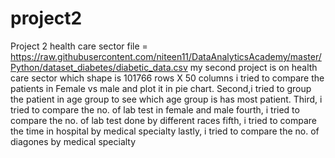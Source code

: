 # project2
Project 2 health care sector
file = https://raw.githubusercontent.com/niteen11/DataAnalyticsAcademy/master/Python/dataset_diabetes/diabetic_data.csv
my second project is on health care sector which shape is 101766 rows X 50 columns
i tried to compare the patients in Female vs male and plot it in pie chart.
Second,i tried to group the patient in age group to see which age group is has most patient.
Third, i tried to compare the no. of lab test in female and male
fourth, i tried to compare the no. of lab test done by different races
fifth, i tried to compare the time in hospital by medical specialty
lastly, i tried to compare the no. of diagones by medical specialty
